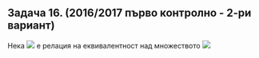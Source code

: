 ## Задача 16. (2016/2017 първо контролно - 2-ри вариант)

Нека <img src="https://latex.codecogs.com/svg.latex?\Large&space;\sim"> е релация на еквивалентност над множеството <img src="https://latex.codecogs.com/svg.latex?\Large&space;\{a,b,c\}">

